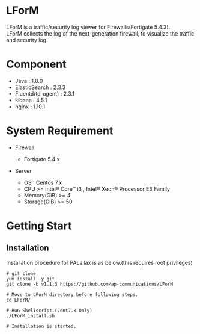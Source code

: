 # LForM

LForM is a traffic/security log viewer for Firewalls(Fortigate 5.4.3).<br>
LForM collects the log of the next-generation firewall, to visualize the traffic and security log.

# Component

- Java : 1.8.0
- ElasticSearch : 2.3.3
- Fluentd(td-agent) : 2.3.1
- kibana : 4.5.1
- nginx : 1.10.1

# System Requirement

- Firewall
	- Fortigate 5.4.x

- Server
	- OS : Centos 7.x
	- CPU >= Intel® Core™ i3 , Intel® Xeon® Processor E3 Family
	- Memory(GiB) >= 4
	- Storage(GiB) >= 50

# Getting Start

## Installation

Installation procedure for PALallax is as below.(this requires root privileges)

	# git clone
	yum install -y git
	git clone -b v1.1.3 https://github.com/ap-communications/LForM

	# Move to LForM directory before following steps.
	cd LForM/

	# Run Shellscript.(Cent7.x Only)
	./LForM_install.sh

	# Installation is started.


